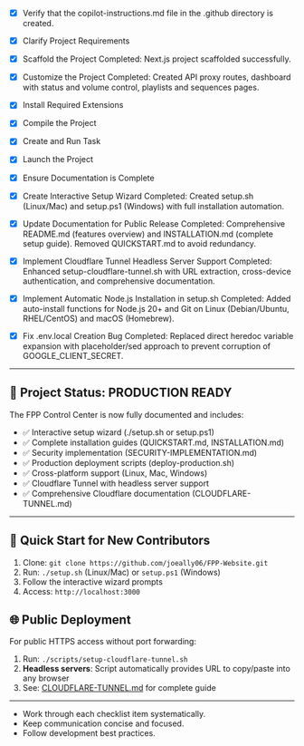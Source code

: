 - [x] Verify that the copilot-instructions.md file in the .github directory is created.

- [x] Clarify Project Requirements

- [x] Scaffold the Project
	Completed: Next.js project scaffolded successfully.

- [x] Customize the Project
	Completed: Created API proxy routes, dashboard with status and volume control, playlists and sequences pages.

- [x] Install Required Extensions

- [x] Compile the Project

- [x] Create and Run Task

- [x] Launch the Project

- [x] Ensure Documentation is Complete

- [x] Create Interactive Setup Wizard
	Completed: Created setup.sh (Linux/Mac) and setup.ps1 (Windows) with full installation automation.

- [x] Update Documentation for Public Release
	Completed: Comprehensive README.md (features overview) and INSTALLATION.md (complete setup guide). Removed QUICKSTART.md to avoid redundancy.

- [x] Implement Cloudflare Tunnel Headless Server Support
	Completed: Enhanced setup-cloudflare-tunnel.sh with URL extraction, cross-device authentication, and comprehensive documentation.

- [x] Implement Automatic Node.js Installation in setup.sh
	Completed: Added auto-install functions for Node.js 20+ and Git on Linux (Debian/Ubuntu, RHEL/CentOS) and macOS (Homebrew).

- [x] Fix .env.local Creation Bug
	Completed: Replaced direct heredoc variable expansion with placeholder/sed approach to prevent corruption of GOOGLE_CLIENT_SECRET.

---

## 🎯 Project Status: PRODUCTION READY

The FPP Control Center is now fully documented and includes:
- ✅ Interactive setup wizard (./setup.sh or setup.ps1)
- ✅ Complete installation guides (QUICKSTART.md, INSTALLATION.md)
- ✅ Security implementation (SECURITY-IMPLEMENTATION.md)
- ✅ Production deployment scripts (deploy-production.sh)
- ✅ Cross-platform support (Linux, Mac, Windows)
- ✅ Cloudflare Tunnel with headless server support
- ✅ Comprehensive Cloudflare documentation (CLOUDFLARE-TUNNEL.md)

---

## 🚀 Quick Start for New Contributors

1. Clone: `git clone https://github.com/joeally06/FPP-Website.git`
2. Run: `./setup.sh` (Linux/Mac) or `setup.ps1` (Windows)
3. Follow the interactive wizard prompts
4. Access: `http://localhost:3000`

## 🌐 Public Deployment

For public HTTPS access without port forwarding:
1. Run: `./scripts/setup-cloudflare-tunnel.sh`
2. **Headless servers**: Script automatically provides URL to copy/paste into any browser
3. See: [CLOUDFLARE-TUNNEL.md](../docs/CLOUDFLARE-TUNNEL.md) for complete guide

---

- Work through each checklist item systematically.
- Keep communication concise and focused.
- Follow development best practices.
